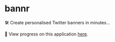 # bannr

🛠 Create personalised Twitter banners in minutes...

👀 View progress on this application [here](https://web-dev-dan.github.io/bannr/).
